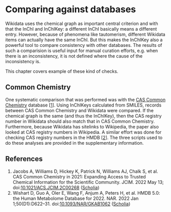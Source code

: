 # Comparing against databases

Wikidata uses the <a name="tp1">chemical graph</a> as important central criterion and with that the InChI and <a name="tp2">InChIKey</a>:
a different InChI basically means a different entry. However, because of phenomena like <a name="tp3">tautomerism</a>,
different Wikidata items can actually have the same InChI. But this makes the InChIKey also a powerful
tool to compare consistency with other <a name="tp4">databases</a>. The results of such a comparision is useful
input for manual curation efforts, e.g. when there is an inconsistency, it is not defined where
the cause of the inconsistency is.

This chapter covers example of these kind of checks.

## Common Chemistry

One systematic comparison that was performed was with the [CAS Common Chemistry](https://commonchemistry.cas.org/)
database [<a href="#citeref1">1</a>]. Using InChIKeys calculated from SMILES, records between <a name="tp5">CAS Common Chemistry</a>
and Wikidata were compared. If the chemical graph is the same (and thus the InChIKey), then the CAS registry
number in Wikidata should also match that in CAS Common Chemistry. Furthermore, because Wikidata has sitelinks
to Wikipedia, the paper also looked at CAS registry numbers in <a name="tp6">Wikipedia</a>. A similar effort was done for
checking CAS registry numbers in the <a name="tp7">HMDB</a> [<a href="#citeref2">2</a>]. The three scripts used to do these
analyses are provided in the supplementary information.

## References

1. <a name="citeref1"></a> Jacobs A, Williams D, Hickey K, Patrick N, Williams AJ, Chalk S, et al. CAS Common Chemistry in 2021: Expanding Access to Trusted Chemical Information for the Scientific Community. JCIM. 2022 May 13;  doi:[10.1021/ACS.JCIM.2C00268](https://doi.org/10.1021/ACS.JCIM.2C00268) ([Scholia](https://scholia.toolforge.org/doi/10.1021/ACS.JCIM.2C00268))
2. <a name="citeref2"></a> Wishart D, Guo A, Oler E, Wang F, Anjum A, Peters H, et al. HMDB 5.0: the Human Metabolome Database for 2022. NAR. 2022 Jan 1;50(D1):D622–31.  doi:[10.1093/NAR/GKAB1062](https://doi.org/10.1093/NAR/GKAB1062) ([Scholia](https://scholia.toolforge.org/doi/10.1093/NAR/GKAB1062))

